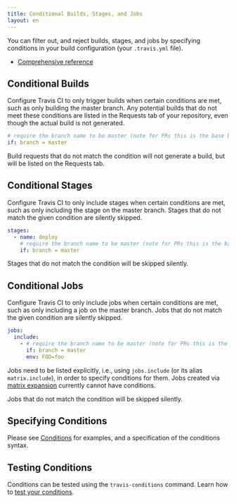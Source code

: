 ```yaml
---
title: Conditional Builds, Stages, and Jobs
layout: en
---
```


You can filter out, and reject builds, stages, and jobs by specifying conditions in your build configuration (your `.travis.yml` file).

* [Comprehensive reference](https://docs.travis-ci.com/user/conditions-v1)

## Conditional Builds

Configure Travis CI to only trigger builds when certain conditions are met, such as only building the master branch. Any potential builds that do not meet these conditions are listed in the Requests tab of your repository, even though the actual build is not generated.

```yaml
# require the branch name to be master (note for PRs this is the base branch name)
if: branch = master
```

Build requests that do not match the condition will not generate a build, but will be listed on the Requests tab.

## Conditional Stages

Configure Travis CI to only include stages when certain conditions are met, such as only including the stage on the master branch. Stages that do not match the given condition are silently skipped.

```yaml
stages:
  - name: deploy
    # require the branch name to be master (note for PRs this is the base branch name)
    if: branch = master
```

Stages that do not match the condition will be skipped silently.

## Conditional Jobs

Configure Travis CI to only include jobs when certain conditions are met, such as only including a job on the master branch. Jobs that do not match the given condition are silently skipped.

```yaml
jobs:
  include:
    - # require the branch name to be master (note for PRs this is the base branch name)
      if: branch = master
      env: FOO=foo
```

Jobs need to be listed explicitly, i.e., using `jobs.include` (or its alias `matrix.include`), in order to specify conditions for them. Jobs created via [matrix expansion](/user/customizing-the-build/#Build-Matrix) currently cannot have conditions.

Jobs that do not match the condition will be skipped silently.

## Specifying Conditions

Please see [Conditions](/user/conditions-v1) for examples, and a specification of the conditions syntax.

## Testing Conditions

Conditions can be tested using the `travis-conditions` command. Learn how to
[test your conditions](/user/conditions-testing).
